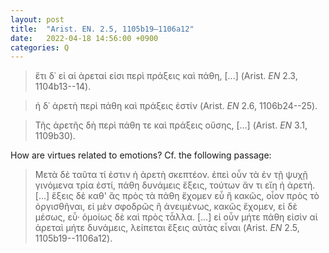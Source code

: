 ```yaml
---
layout: post
title:  "Arist. EN. 2.5, 1105b19–1106a12"
date:   2022-04-18 14:56:00 +0900
categories: Q
---
```

>ἔτι δ᾽ εἰ αἱ ἀρεταί εἰσι περὶ πράξεις καὶ πάθη, [...] (Arist. *EN* 2.3, 1104b13--14).

>ἡ δ᾽ ἀρετὴ περὶ πάθη καὶ πράξεις ἐστίν (Arist. *EN* 2.6, 1106b24--25).

>Τῆς ἀρετῆς δὴ περὶ πάθη τε καὶ πράξεις οὔσης, [...] (Arist. *EN* 3.1, 1109b30).

How are virtues related to emotions? Cf. the following passage:
>Μετὰ δὲ ταῦτα τί ἐστιν ἡ ἀρετὴ σκεπτέον. ἐπεὶ οὖν τὰ ἐν τῇ ψυχῇ γινόμενα τρία ἐστί, πάθη δυνάμεις ἕξεις,
τούτων ἄν τι εἴη ἡ ἀρετή. [...]  ἕξεις δὲ καθ' ἃς πρὸς τὰ πάθη ἔχομεν εὖ ἢ κακῶς, οἷον πρὸς τὸ ὀργισθῆναι, εἰ μὲν σφοδρῶς ἢ ἀνειμένως, κακῶς ἔχομεν, εἰ δὲ μέσως, εὖ· ὁμοίως δὲ καὶ πρὸς τἆλλα. [...] εἰ οὖν μήτε πάθη εἰσὶν αἱ ἀρεταὶ μήτε δυνάμεις, λείπεται ἕξεις αὐτὰς εἶναι (Arist. *EN* 2.5, 1105b19--1106a12).
